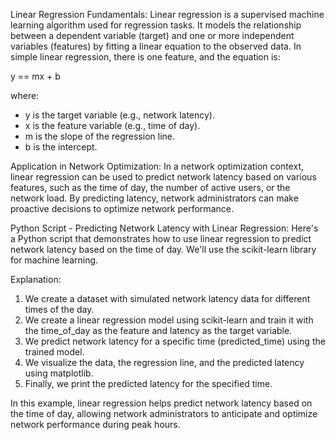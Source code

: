 Linear Regression Fundamentals:
Linear regression is a supervised machine learning algorithm used for regression tasks. It models the relationship between a dependent variable (target) and one or more independent variables (features) by fitting a linear equation to the observed data. In simple linear regression, there is one feature, and the equation is:

y == mx + b

where:

- y is the target variable (e.g., network latency).
- x is the feature variable (e.g., time of day).
- m is the slope of the regression line.
- b is the intercept.

Application in Network Optimization:
In a network optimization context, linear regression can be used to predict network latency based on various features, such as the time of day, the number of active users, or the network load. By predicting latency, network administrators can make proactive decisions to optimize network performance.

Python Script - Predicting Network Latency with Linear Regression:
Here's a Python script that demonstrates how to use linear regression to predict network latency based on the time of day. We'll use the scikit-learn library for machine learning.

Explanation:

1. We create a dataset with simulated network latency data for different times of the day.
2. We create a linear regression model using scikit-learn and train it with the time_of_day as the feature and latency as the target variable.
3. We predict network latency for a specific time (predicted_time) using the trained model.
4. We visualize the data, the regression line, and the predicted latency using matplotlib.
5. Finally, we print the predicted latency for the specified time.

In this example, linear regression helps predict network latency based on the time of day, allowing network administrators to anticipate and optimize network performance during peak hours.